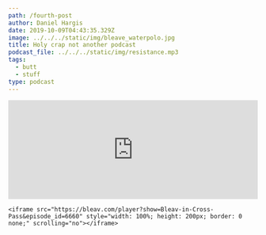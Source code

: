 ```yaml
---
path: /fourth-post
author: Daniel Hargis
date: 2019-10-09T04:43:35.329Z
image: ../../../static/img/bleave_waterpolo.jpg
title: Holy crap not another podcast
podcast_file: ../../../static/img/resistance.mp3
tags:
  - butt
  - stuff
type: podcast
---
```

<iframe src="https://bleav.com/player?show=Bleav-in-Cross-Pass&episode_id=6660" style="width: 100%; height: 200px; border: 0 none;" scrolling="no"></iframe>



```
<iframe src="https://bleav.com/player?show=Bleav-in-Cross-Pass&episode_id=6660" style="width: 100%; height: 200px; border: 0 none;" scrolling="no"></iframe>
```

